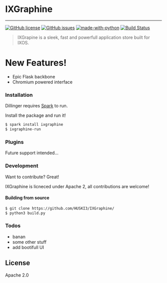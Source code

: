 # IXGraphine
----

[![GitHub license](https://img.shields.io/github/license/Naereen/StrapDown.js.svg)](https://github.com/HUSKI3/IXGraphine/blob/master/LICENSE)
[![GitHub issues](https://img.shields.io/github/issues/Naereen/StrapDown.js.svg)](https://github.com/HUSKI3/IXGraphine/issues)
[![made-with-python](https://img.shields.io/badge/Made%20with-Python-1f425f.svg)](https://www.python.org/)
[![Build Status](https://travis-ci.org/joemccann/dillinger.svg?branch=master)](https://travis-ci.org/joemccann/dillinger)

> IXGrapine is a sleek, fast and powerfull application store built for IXOS.

# New Features!

  - Epic Flask backbone
  - Chromium powered interface 

### Installation

Dillinger requires [Spark](https://github.com/HUSKI3/Spark/) to run.

Install the package and run it!

```sh
$ spark install ixgraphine
$ ixgraphine-run
```


### Plugins

Future support intended...


### Development

Want to contribute? Great!

IXGraphine is licneced under Apache 2, all contributions are welcome!

#### Building from source

```sh
$ git clone https://github.com/HUSKI3/IXGraphine/
$ python3 build.py
```

### Todos

 - banan
 - some other stuff
 - add bootifull UI

License
----

Apache 2.0

